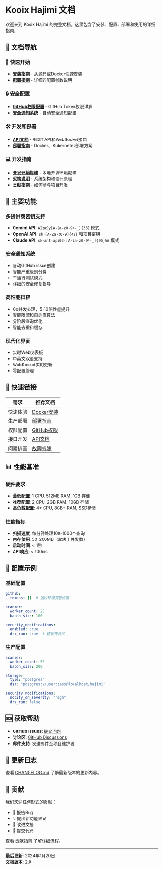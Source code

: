 # Kooix Hajimi 文档

欢迎来到 Kooix Hajimi 的完整文档。这里包含了安装、配置、部署和使用的详细指南。

## 📖 文档导航

### 🚀 快速开始
- **[安装指南](setup/installation.md)** - 从源码或Docker快速安装
- **[配置指南](setup/configuration.md)** - 详细的配置参数说明

### 🔒 安全配置
- **[GitHub权限配置](security/github-permissions.md)** - GitHub Token权限详解
- **[安全通知系统](security/notifications.md)** - 自动安全通知配置

### 🛠 开发和部署
- **[API文档](api/README.md)** - REST API和WebSocket接口
- **[部署指南](deployment/README.md)** - Docker、Kubernetes部署方案

### 💻 开发指南
- **[开发环境搭建](development/setup.md)** - 本地开发环境配置
- **[架构说明](development/architecture.md)** - 系统架构和设计原理
- **[贡献指南](development/contributing.md)** - 如何参与项目开发

## 🎯 主要功能

### 多提供商密钥支持
- **Gemini API**: `AIzaSy[A-Za-z0-9\-_]{33}` 模式
- **OpenAI API**: `sk-[A-Za-z0-9]{48}` 和项目密钥
- **Claude API**: `sk-ant-api03-[A-Za-z0-9\-_]{95}AA` 模式

### 安全通知系统
- 自动GitHub issue创建
- 智能严重级别分类
- 干运行测试模式
- 详细的安全修复指导

### 高性能扫描
- Go并发处理，5-10倍性能提升
- 智能限流和自适应算法
- 分阶段查询优化
- 智能去重和缓存

### 现代化界面
- 实时Web仪表板
- 中英文双语支持
- WebSocket实时更新
- 零配置管理

## 🚀 快速链接

| 需求 | 推荐文档 |
|------|----------|
| 快速体验 | [Docker安装](setup/installation.md#docker安装) |
| 生产部署 | [部署指南](deployment/README.md#生产环境部署) |
| 权限配置 | [GitHub权限](security/github-permissions.md) |
| 接口开发 | [API文档](api/README.md) |
| 问题排查 | [故障排除](deployment/README.md#故障排除) |

## 📊 性能基准

### 硬件要求
- **最低配置**: 1 CPU, 512MB RAM, 1GB 存储
- **推荐配置**: 2 CPU, 2GB RAM, 10GB 存储  
- **高负载配置**: 4+ CPU, 8GB+ RAM, SSD存储

### 性能指标
- **扫描速度**: 每分钟处理100-1000个查询
- **内存使用**: 50-200MB（取决于并发数）
- **启动时间**: < 1秒
- **API响应**: < 100ms

## 🔧 配置示例

### 基础配置
```yaml
github:
  tokens: []  # 通过环境变量设置

scanner:
  worker_count: 20
  batch_size: 100

security_notifications:
  enabled: true
  dry_run: true  # 建议先测试
```

### 生产配置
```yaml
scanner:
  worker_count: 50
  batch_size: 200

storage:
  type: "postgres"
  dsn: "postgres://user:pass@localhost/hajimi"

security_notifications:
  notify_on_severity: "high"
  dry_run: false
```

## 🆘 获取帮助

- **GitHub Issues**: [提交问题](https://github.com/telagod/kooix-hajimi/issues)
- **讨论区**: [GitHub Discussions](https://github.com/telagod/kooix-hajimi/discussions)
- **邮件支持**: 发送邮件至项目维护者

## 📝 更新日志

查看 [CHANGELOG.md](../CHANGELOG.md) 了解最新版本的更新内容。

## 🤝 贡献

我们欢迎任何形式的贡献：

- 🐛 报告Bug
- 💡 提出新功能建议
- 📝 改进文档
- 🔧 提交代码

查看 [贡献指南](development/contributing.md) 了解详细流程。

---

**最后更新**: 2024年1月20日  
**文档版本**: 2.0